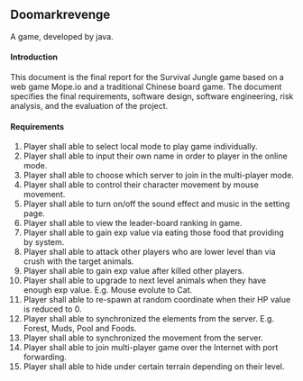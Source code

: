 ## Doomarkrevenge
A game, developed by java.

#### Introduction
This document is the final report for the Survival Jungle game based on a web game Mope.io and a traditional Chinese board game. The document specifies the final requirements, software design, software engineering, risk analysis, and the evaluation of the project.

#### Requirements
1. Player shall able to select local mode to play game individually. 
2. Player shall able to input their own name in order to player in the online mode.
3. Player shall able to choose which server to join in the multi-player mode.
4. Player shall able to control their character movement by mouse movement.
5. Player shall able to turn on/off the sound effect and music in the setting page.
6. Player shall able to view the leader-board ranking in game.
7. Player shall able to gain exp value via eating those food that providing by system.
8. Player shall able to attack other players who are lower level than via crush with the target animals.
9. Player shall able to gain exp value after killed other players.
10. Player shall able to upgrade to next level animals when they have enough exp value. E.g. Mouse evolute
to Cat.
11. Player shall able to re-spawn at random coordinate when their HP value is reduced to 0.
12. Player shall able to synchronized the elements from the server. E.g. Forest, Muds, Pool and Foods.
13. Player shall able to synchronized the movement from the server.
14. Player shall able to join multi-player game over the Internet with port forwarding.
15. Player shall able to hide under certain terrain depending on their level.

